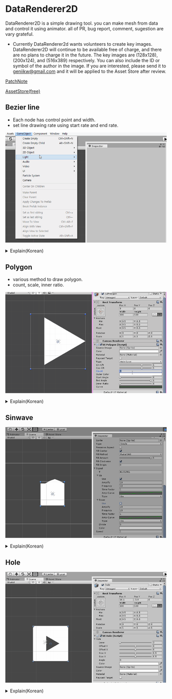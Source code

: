 # DataRenderer2D 

DataRenderer2D is a simple drawing tool. you can make mesh from data and control it using animator.
all of PR, bug report, comment, sugestion are vary grateful.

* Currently DataRenderer2d wants volunteers to create key images. DataRenderer2D will continue to be available free of charge, and there are no plans to charge it in the future.
The key images are (128x128), (200x124), and (516x389) respectively.
You can also include the ID or symbol of the author in the image. 
If you are interested, please send it to geniikw@gmail.com and it will be applied to the Asset Store after review.

[PatchNote](https://github.com/geniikw/SplineMeshDrawer-PatchNote/blob/master/PatchNode.md)

[AssetStore(free)](https://assetstore.unity.com/packages/tools/modeling/data-renderer-2d-102377)

## Bezier line
- Each node has control point and width.
- set line drawing rate using start rate and end rate.

![bezier](https://github.com/geniikw/SplineMeshDrawer-PatchNote/raw/master/bezier.gif)

<details>
<summary>
Explain(Korean)
</summary>
 이게 사실 메인입니다. 아래 것(?)들은 그냥 사은품정도로 생각하면 됩니다. 원래 이 에셋의 이름은 Spline mesh Drawer였습니다. 이 이름일 때가 훨씬 잘팔렸구요(...). 아래 다각형과 잡것들은 다른 에셋으로 하려다가 그냥 합쳐서 팔자 해서 DataRenderer2D로 바꾸고 합쳐버렸습니다. 그리고 판매량은 반토막
이름의 중요성을 깨닫는 순간입니다.</br>
 2D로 구성된 선을 생각하는 데로 그리는것이 목적입니다. 시작비율과 끝나는 비율, 각점에서 넓이 등을 커스터마이징 할 수 있습니다. 각 요소들을 Animator에서 조절하여 시각적으로 선을 그리는 효과를 보여주는게 목적이였습니다. 유니티에서 Animator로 움직이기 위해선 struct를 사용해야 합니다.
그래서 여러 문제들이 생겼는데 덕분에 코드가 개판(...). 뭐, 여러가지 경험을 하면 좋은거죠.</br>
 제일 놀랐던건 사용자분들중 여기에 텍스쳐를 입혀서 사용한 분입니다. sprite로 텍스쳐를 입히기위해 짱구를 굴려봤는데 아무리해도 uv잡는게 힘들어서 그냥 0~1로 만들었기 때문에 아틀라스로 표현하긴 불가능합니다. 그래도 여기에 텍스쳐를 입히고 광원을 줘서 나무를 그리고 있는 프로젝트를 봤는데
정말 멋지더군요.</br>
<img src="https://github.com/geniikw/SplineMeshDrawer-PatchNote/blob/master/textureline.png?raw=true" width="400" height="400">
</details>

## Polygon
- various method to draw polygon.
- count, scale, inner ratio.

![polygon](https://github.com/geniikw/SplineMeshDrawer-PatchNote/raw/master/polygon.gif)

<details>
<summary>
Explain(Korean)
</summary>
<p>
 기본적인 다각형을 그리는 녀석입니다. 지그재그로 다각형을 그리는 알고리즘엔 제법 짱구를 굴려서 만들었습니다.</br>
사실 Hole형식으로 한점에 저렇게 빡빡하게(?) 매쉬가 모이는 경우 어떤 디메리트가 있을 것 같아서 지그재그로 그린건데
지그재그의 경우 그라데이션을 적용하면 좀 이상하게 나오는 걸 확인해서 그냥 옵션으로 빼버리자 해서 이렇게 됬습니다.
뭐 어떤 방식이던 장단이 있겠죠.</br>
 다각형을 그릴때 시계방향으로 나오거나 사라지는 효과를 만들고 싶었습니다.(이유는 없습니다. 그저 만들고 싶었을 뿐). 처음에는 원을 기준으로 그렸는데 그리는 도중 다각형이 찌부러지는(...) 것을 확인했습니다. 지금은 잘 나오는데 다음 점으로 방향벡터를 구해서 영점에서 시작 각도와 끝나는 각도로의
방향벡터와 겹치는 점을 기준으로 그리고 있습니다. 이걸 쓰고 있는 저도 무슨말을 하는지 잘 모르겠으니 그냥 넘가셔도 됩니다. 아무튼 자연스럽게 없어지게 만드는건 성공했는데 이걸 뭐 어따 써야될지는 잘 모르겠습니다.
 이건 떨어진 면접에서 나온 이야기인데, 곧 각 변에 대하여 길이나 색상을 커스텀할 수 있게 하도록 옵션하나를 추가할 것 같습니다.
말이 좀 이상해서 이해하기 힘든데 예를들어 게임에서 보면 5각형으로 스텟을 보여주는 방식에 쓸 수 있도록 만들 예정입니다.
뭐, SKT에서 뱅만 KDA가 높아서 오각형을 뚫고 나오잖아요? 그런거 말하는 겁니다.
</p>
</details>

## Sinwave
![sin](https://github.com/geniikw/SplineMeshDrawer-PatchNote/raw/master/sin.gif)

<details>
<summary>
Explain(Korean)
</summary>
<p>
 네이버 유니티카페에서 질문을 받고 만든 것입니다. 간단한 모델이라 만드는데 1시간쯤 걸린 것 같습니다.
사실 그리 사용할 데가 애매한 녀석입니다. 물을 표현한다거나 할 때 쓸 수 있으나. 텍스쳐 같은건 꿈도 못꾸고...
만들면서 신호처리 때 배웠던 톱니파나 지그재그 등등 각동 시그널을 표현하도록 만들려고 했는데
수직으로 올라가는 패턴의 경우 매쉬를 다르게 해줘야 된다는 것 깨달은 동시에 포기했습니다. 어설프게
결국 sin파밖에 없는 애매한 녀석이 되었습니다.
</p>
</details>

## Hole
![hole](https://github.com/geniikw/SplineMeshDrawer-PatchNote/raw/master/hole2.gif)

<details>
<summary>
Explain(Korean)
</summary>
<p>
 그냥 만들고 싶어져서 만든 형식입니다. 사실 폴리곤에 반전형식으로 넣을까 했는데 따로 분리했습니다.
그냥보면 뻥뚫린 원입니다. 와이어프레임이 어떻게 되어 있나 볼 수 있는 gif입니다.</br>
<img src="https://github.com/geniikw/SplineMeshDrawer-PatchNote/blob/master/holeexplain.gif?raw=true" width="400" height="400">
</br>보시면 안에있는 다각형의 각 꼭지점과 외부의 정사각형에 대하여 폴리곤을 그리고 있습니다.
대충 다음과 같은 식으로 폴리곤을 만듦니다. </br></br>
1. 외부 4변에서 다각형의 가장 가까운 점으로 세모를 그린다.</br>
2. 내부 각변에서 가장 가깝게 바라보고 있는 외부 4점중 하나와 세모를 그린다.</br></br>

2의 경우 정확하게 가운데에서 그릴경우 내부변에서 어디로 세모를 그릴지 몰라서 버그가 발생하는데
언젠간 고치겠습니다. 
</p>
</details>
